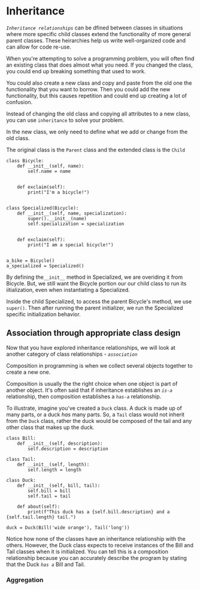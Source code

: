 # Inheritance

_`Inheritance relationships`_ can be dfined between classes in situations where more specific child classes extend the functionality of more general parent classes. These heirarchies help us write well-organized code and can allow for code re-use.

When you're attempting to solve a programming problem, you will often find an existing class that does almost what you need. If you changed the class, you could end up breaking something that used to work.

You could also create a new class and copy and paste from the old one the functionality that you want to borrow. Then you could add the new functionality, but this causes repetition and could end up creating a lot of confusion.

Instead of changing the old class and copying all attributes to a new class, you can use `inheritance` to solve your problem.

In the new class, we only need to define what we add or change from the old class.

The original class is the `Parent` class and the extended class is the `Child`

```
class Bicycle:
    def __init__(self, name):
        self.name = name


    def exclaim(self):
        print("I'm a bicycle!")


class Specialized(Bicycle):
    def __init__(self, name, specialization):
        super().__init__(name)
        self.specialization = specialization


    def exclaim(self):
        print("I am a special bicycle!")


a_bike = Bicycle()
a_specialized = Specialized()

```

By defining the`__init__` method in Specialized, we are overiding it from Bicycle. But, we still want the Bicycle portion our our child class to run its iitialization, even when instantiating a Specialized. 

Inside the child Specialized, to access the parent Bicycle's method, we use `super()`. Then after running the parent initializer, we run the Specialized specific initialization behavior.

## Association through appropriate class design

Now that you have explored inheritance relationships, we will look at another category of class relationships - _`association`_

Composition in programming is when we collect several objects together to create a new one. 

Composition is usually the the right choice when one object is part of another object. It's often said that if inheritance establishes an _`is-a`_ relationship, then composition establishes a _`has-a`_ relationship.

To illustrate, imagine you've created a `Duck` class. A duck is made up of many parts, or a duck _has_ many parts. So, a `Tail` class would not inherit from the `Duck` class, rather the duck would be composed of the tail and any other class that makes up the duck.

```
class Bill:
    def __init__(self, description):
        self.description = description

class Tail:
    def __init__(self, length):
        self.length = length

class Duck:
    def __init__(self, bill, tail):
        self.bill = bill
        self.tail = tail

    def about(self):
        print(f"This duck has a {self.bill.description} and a {self.tail.length} tail.")

duck = Duck(Bill('wide orange'), Tail('long'))

```

Notice how none of the classes have an inheritance relationship with the others. However, the Duck class expects to receive instances of the Bill and Tail classes when it is initialized. You can tell this is a composition relationship because you can accurately describe the program by stating that the Duck _`has a`_ Bill and Tail.

### Aggregation
